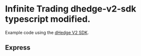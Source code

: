 # Infinite Trading dhedge-v2-sdk typescript modified.

Example code using the [dHedge V2 SDK](https://www.npmjs.com/package/@dhedge/v2-sdk).

## Express
